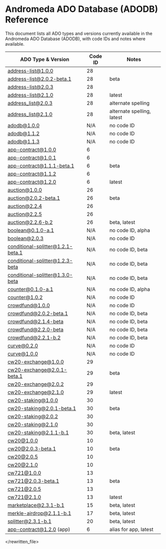 # Andromeda ADO Database (ADODB) Reference

This document lists all ADO types and versions currently available in the Andromeda ADO Database (ADODB), with code IDs and notes where available.

| ADO Type & Version           | Code ID | Notes                        |
|-----------------------------|---------|------------------------------|
| address-list@1.0.0          | 28      |                              |
| address-list@2.0.2-beta.1   | 28      | beta                         |
| address-list@2.0.3          | 28      |                              |
| address-list@2.1.0          | 28      | latest                       |
| address_list@2.0.3          | 28      | alternate spelling           |
| address_list@2.1.0          | 28      | alternate spelling, latest   |
| adodb@1.0.0                 | N/A     | no code ID                   |
| adodb@1.1.2                 | N/A     | no code ID                   |
| adodb@1.1.3                 | N/A     | no code ID                   |
| app-contract@1.0.0          | 6       |                              |
| app-contract@1.0.1          | 6       |                              |
| app-contract@1.1.1-beta.1   | 6       | beta                         |
| app-contract@1.1.2          | 6       |                              |
| app-contract@1.2.0          | 6       | latest                       |
| auction@1.0.0               | 26      |                              |
| auction@2.0.2-beta.1        | 26      | beta                         |
| auction@2.2.4               | 26      |                              |
| auction@2.2.5               | 26      |                              |
| auction@2.2.6-b.2           | 26      | beta, latest                 |
| boolean@0.1.0-a.1           | N/A     | no code ID, alpha            |
| boolean@2.0.3               | N/A     | no code ID                   |
| conditional-splitter@1.2.1-beta.1 | N/A | no code ID, beta             |
| conditional-splitter@1.2.3-beta   | N/A | no code ID, beta             |
| conditional-splitter@1.3.0-beta   | N/A | no code ID, beta             |
| counter@0.1.0-a.1           | N/A     | no code ID, alpha            |
| counter@1.0.2               | N/A     | no code ID                   |
| crowdfund@1.0.0             | N/A     | no code ID                   |
| crowdfund@2.0.2-beta.1      | N/A     | no code ID, beta             |
| crowdfund@2.1.4-beta        | N/A     | no code ID, beta             |
| crowdfund@2.2.0-beta        | N/A     | no code ID, beta             |
| crowdfund@2.2.1-b.2         | N/A     | no code ID, beta             |
| curve@0.2.0                 | N/A     | no code ID                   |
| curve@1.0.0                 | N/A     | no code ID                   |
| cw20-exchange@1.0.0         | 29      |                              |
| cw20-exchange@2.0.1-beta.1  | 29      | beta                         |
| cw20-exchange@2.0.2         | 29      |                              |
| cw20-exchange@2.1.0         | 29      | latest                       |
| cw20-staking@1.0.0          | 30      |                              |
| cw20-staking@2.0.1-beta.1   | 30      | beta                         |
| cw20-staking@2.0.2          | 30      |                              |
| cw20-staking@2.1.0          | 30      |                              |
| cw20-staking@2.1.1-b.1      | 30      | beta, latest                 |
| cw20@1.0.0                  | 10      |                              |
| cw20@2.0.3-beta.1           | 10      | beta                         |
| cw20@2.0.5                  | 10      |                              |
| cw20@2.1.0                  | 10      |                              |
| cw721@1.0.0                 | 13      |                              |
| cw721@2.0.3-beta.1          | 13      | beta                         |
| cw721@2.0.5                 | 13      |                              |
| cw721@2.1.0                 | 13      | latest                       |
| marketplace@2.3.1-b.1       | 15      | beta, latest                 |
| merkle-airdrop@2.1.1-b.1    | 17      | beta, latest                 |
| splitter@2.3.1-b.1          | 20      | beta, latest                 |
| app-contract@1.2.0 (app)    | 6       | alias for app, latest        |

</rewritten_file> 